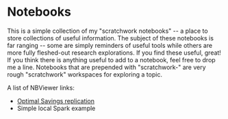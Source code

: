 # Notebooks
This is a simple collection of my "scratchwork notebooks" -- a place to store collections of useful information. The subject of these notebooks is far ranging -- some are simply reminders of useful tools while others are more fully fleshed-out research explorations. If you find these useful, great! If you think there is anything useful to add to a notebook, feel free to drop me a line. Notebooks that are prepended with "scratchwork-" are very rough "scratchwork" workspaces for exploring a topic.


A list of NBViewer links:

- [Optimal Savings replication](http://nbviewer.jupyter.org/github/compumetrika/Notebooks/blob/master/Replicating-Stachurski-Sargent-Optimal-Savings.ipynb)
- Simple local Spark example 

